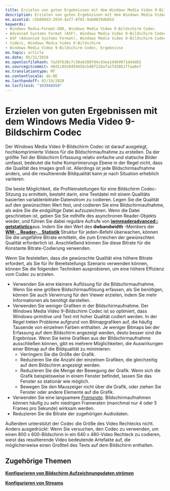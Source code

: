 ```yaml
---
title: Erzielen von guten Ergebnissen mit dem Windows Media Video 9-Bildschirm Codec
description: Erzielen von guten Ergebnissen mit dem Windows Media Video 9-Bildschirm Codec
ms.assetid: c5b080d3-2934-4af7-8f01-9ab0829db05d
keywords:
- Windows Media-Format-SDK, Windows Media Video 9-Bildschirm Codec
- Advanced Systems Format (ASF), Windows Media Video 9-Bildschirm Codec
- ASF (Advanced Systems Format), Windows Media Video 9-Bildschirm Codec
- Codecs, Windows Media Video 9-Bildschirm
- Windows Media Video 9-Bildschirm Codec, Ergebnisse
ms.topic: article
ms.date: 05/31/2018
ms.openlocfilehash: 7a297638c7c50a6380fd4c43ea1d4b9971d44db5
ms.sourcegitcommit: 48d1c892045445bcbd0f22bafa2fd3861ffaa6e7
ms.translationtype: MT
ms.contentlocale: de-DE
ms.lasthandoff: 02/19/2020
ms.locfileid: "103948450"
---
```

# <a name="getting-good-results-with-the-windows-media-video-9-screen-codec"></a>Erzielen von guten Ergebnissen mit dem Windows Media Video 9-Bildschirm Codec

Der Windows Media Video 9-Bildschirm Codec ist darauf ausgelegt, hochkomprimierte Videos für die Bildschirmaufnahme zu erstellen. Da der größte Teil der Bildschirm Erfassung relativ einfache und statische Bilder umfasst, bedeutet die hohe Komprimierungs Ebene in der Regel nicht, dass die Qualität des Images groß ist. Allerdings ist jede Bildschirmaufnahme anders, und die resultierende Bildqualität kann je nach Situation erheblich variieren.

Die beste Möglichkeit, die Profileinstellungen für eine Bildschirm Codec-Sitzung zu ermitteln, besteht darin, eine Testdatei mit einem Qualitäts basierten variablenbitrate-Datenstrom zu codieren. Legen Sie die Qualität auf den gewünschten Wert fest, und codieren Sie eine Bildschirmaufnahme, als wäre Sie die endgültige Datei aufzuzeichnen. Wenn die Datei geschrieben ist, geben Sie Sie mithilfe des asynchronen Reader-Objekts wieder, und führen Sie dabei reguläre Aufrufe von [**iwmreaderadvanced:: getstatistics**](/previous-versions/windows/desktop/api/Wmsdkidl/nf-wmsdkidl-iwmreaderadvanced-getstatistics)aus. Indem Sie den Wert des **dwbandwidth** -Members der [**WM- \_ Reader- \_ Statistik**](/previous-versions/windows/desktop/api/wmsdkidl/ns-wmsdkidl-wm_reader_statistics) Struktur für jeden-Befehl überwachen, können Sie die ungefähre Bitrate ermitteln, die zum Erreichen der gewünschten Qualität erforderlich ist. Anschließend können Sie diese Bitrate für die Konstante Bitrate-Codierung verwenden.

Wenn Sie feststellen, dass die gewünschte Qualität eine höhere Bitrate erfordert, als Sie für Ihr Bereitstellungs Szenario verwenden können, können Sie die folgenden Techniken ausprobieren, um eine höhere Effizienz vom Codec zu erzielen.

-   Verwenden Sie eine kleinere Auflösung für die Bildschirmaufnahme. Wenn Sie eine größere Bildschirmauflösung erfassen, als Sie benötigen, können Sie auch Verwirrung für den Viewer erzielen, indem Sie mehr Informationen als benötigt darstellen.
-   Verwenden Sie weniger Grafiken in der Bildschirmaufnahme. Der Windows Media Video 9-Bildschirm Codec ist so optimiert, dass Windows-primitive und Text mit hoher Qualität codiert werden. In der Regel treten Probleme aufgrund von Bitmapgrafiken auf, die häufig Tausende von einzelnen Farben enthalten. Je weniger Bitmaps bei der Erfassung auf dem Bildschirm angezeigt werden, desto besser sind die Ergebnisse. Wenn Sie keine Grafiken aus der Bildschirmaufnahme ausschließen können, gibt es mehrere Möglichkeiten, die Auswirkungen einer Bitmap auf die Bildqualität zu minimieren:
    -   Verringern Sie die Größe der Grafik.
    -   Reduzieren Sie die Anzahl der einzelnen Grafiken, die gleichzeitig auf dem Bildschirm angezeigt werden.
    -   Reduzieren Sie die Menge der Bewegung der Grafik. Wenn sich die Grafik beispielsweise in einem Fenster befindet, lassen Sie das Fenster so stationär wie möglich.
    -   Bewegen Sie den Mauszeiger nicht über die Grafik, oder ziehen Sie Fenster oder andere Elemente auf die Grafik.
-   Verwenden Sie eine langsamere [*Framerate*](wmformat-glossary.md). Bildschirmaufnahmen können häufig zu sehr niedrigen Frameraten (manchmal nur 4 oder 5 Frames pro Sekunde) wirksam werden.
-   Reduzieren Sie die Bitrate der zugehörigen Audiodaten.

Außerdem unterstützt der Codec die Größe des Video Rechtecks nicht. Anders ausgedrückt: Wenn Sie versuchen, den Codec zu verwenden, um einen 800 x 600-Bildschirm in ein 640 x 480-Video Rechteck zu codieren, weist das resultierende Video bedeutende Artefakte auf, die möglicherweise einen Großteil des Texts auf dem Bildschirm enthalten.

## <a name="related-topics"></a>Zugehörige Themen

<dl> <dt>

[**Konfigurieren von Bildschirm Aufzeichnungsdaten strömen**](configuring-screen-capture-streams.md)
</dt> <dt>

[**Konfigurieren von Streams**](configuring-streams.md)
</dt> </dl>

 

 




